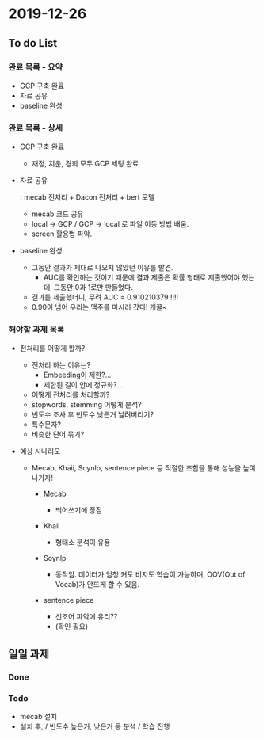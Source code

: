 # 2019-12-26

## To do List

### 완료 목록 - 요약

- GCP 구축 완료
- 자료 공유
- baseline 완성

### 완료 목록 - 상세

- GCP 구축  완료

  - 재정, 지운, 경희 모두 GCP 세팅 완료

- 자료 공유

  : mecab 전처리 + Dacon 전처리 + bert 모델

  - mecab 코드 공유
  - local -> GCP / GCP -> local 로 파일 이동 방법 배움.
  - screen 활용법 파악.

- baseline 완성

  - 그동안 결과가 제대로 나오지 않았던 이유를 발견.
    - AUC를 확인하는 것이기 때문에 결과 제출은 확률 형태로 제출했어야 했는데, 그동안 0과 1로만 만들었다.
  - 결과를 제출했더니, 무려 AUC = 0.910210379 !!!! 
  - 0.90이 넘어 우리는 맥주를 마시러 갔다! 개꿀~

### 해야할 과제 목록

- 전처리를 어떻게 할까?

  - 전처리 하는 이유는?
    - Embeeding이 제한?...
    - 제한된 길이 안에 정규화?...
  - 어떻게 전처리를 처리할까?
  - stopwords, stemming 어떻게 분석?
  - 빈도수 조사 후 빈도수 낮은거 날려버리기?
  - 특수문자?
  - 비슷한 단어 묶기?

- 예상 시나리오

  - Mecab, Khaii, Soynlp, sentence piece 등 적절한 조합을 통해 성능을 높여나가자!

    - Mecab
      - 띄어쓰기에 장점
    - Khaii
      - 형태소 분석이 유용
    - Soynlp
      - 동적임. 데이터가 엄청 커도 비지도 학습이 가능하며, OOV(Out of Vocab)가 안뜨게 할 수 있음.

    - sentence piece
      - 신조어 파악에 유리??
      - (확인 필요)

## 일일 과제

### Done

### Todo

- mecab 설치
- 설치 후, / 빈도수 높은거, 낮은거 등 분석 / 학습 진행